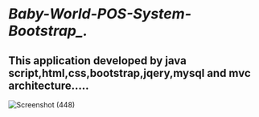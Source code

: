 # *Baby-World-POS-System-Bootstrap_.*
## This application developed by java script,html,css,bootstrap,jqery,mysql and mvc architecture.....
![Screenshot (448)](https://user-images.githubusercontent.com/91422385/189728745-14d28270-3a2f-499b-815f-eeba2dfb2493.png)


